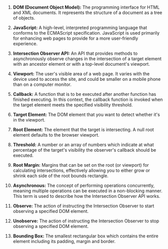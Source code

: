 1. **DOM (Document Object Model):** The programming interface for HTML and XML documents. It represents the structure of a document as a tree of objects.

2. **JavaScript:** A high-level, interpreted programming language that conforms to the ECMAScript specification. JavaScript is used primarily for enhancing web pages to provide for a more user-friendly experience.

3. **Intersection Observer API:** An API that provides methods to asynchronously observe changes in the intersection of a target element with an ancestor element or with a top-level document's viewport.

4. **Viewport:** The user's visible area of a web page. It varies with the device used to access the site, and could be smaller on a mobile phone than on a computer monitor.

5. **Callback:** A function that is to be executed after another function has finished executing. In this context, the callback function is invoked when the target element meets the specified visibility threshold.

6. **Target Element:** The DOM element that you want to detect whether it's in the viewport.

7. **Root Element:** The element that the target is intersecting. A null root element defaults to the browser viewport.

8. **Threshold:** A number or an array of numbers which indicate at what percentage of the target's visibility the observer's callback should be executed.

9. **Root Margin:** Margins that can be set on the root (or viewport) for calculating intersections, effectively allowing you to either grow or shrink each side of the root bounds rectangle. 

10. **Asynchronous:** The concept of performing operations concurrently, meaning multiple operations can be executed in a non-blocking manner. This term is used to describe how the Intersection Observer API works.

11. **Observe:** The action of instructing the Intersection Observer to start observing a specified DOM element.

12. **Unobserve:** The action of instructing the Intersection Observer to stop observing a specified DOM element.

13. **Bounding Box:** The smallest rectangular box which contains the entire element including its padding, margin and border.
